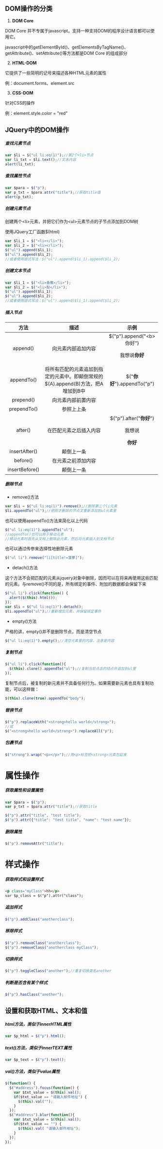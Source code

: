 ## DOM操作的分类

1. **DOM Core**

DOM Core 并不专属于javascript，支持一种支持DOM的程序设计语言都可以使用它。

javascript中的getElementById()、getElementsByTagName()、getAttribute()、setAttribute()等方法都是DOM Core 的组成部分

2. **HTML-DOM**

它提供了一些简明的记号来描述各种HTML元素的属性

例：document.forms、element.src

3. **CSS-DOM**

针对CSS的操作

例：element.style.color = "red"



## JQuery中的DOM操作

##### 查找元素节点

```javascript
var $li = $("ul li:eq(1)");//第2个<li>节点
var li_txt = $li.text();//文本内容
alert(li_txt);
```

##### 查找属性节点

```javascript
var $para = $("p");
var p_txt = $para.attr("title");//获取title值
alert(p_txt);
```

##### 创建元素节点

创建两个\<li\>元素，并把它们作为\<ul\>元素节点的子节点添加到DOM树

使用JQuery工厂函数$(html)

```javascript
var $li_1 = $("<li></li>");
var $li_2 = $("<li></li>");
$("ul").append($li_1);
$("ul").append($li_2);
//或者使用链式写法：$("ul").append($li_1).append($li_2);
```

##### 创建文本节点

```javascript
var $li_1 = $("<li>香蕉</li>");
var $li_2 = $("<li>梨</li>");
$("ul").append($li_1);
$("ul").append($li_2);
//或者使用链式写法：$("ul").append($li_1).append($li_2);
```

##### 插入节点

|       方法       |                    描述                    |                    示例                    |
| :------------: | :--------------------------------------: | :--------------------------------------: |
|    append()    |                向元素内部追加内容                 | $("p").append("\<b>你好</b>")    <p>我想说<b>你好</b></p> |
|   appendTo()   | 将所有匹配的元素追加到指定的元素中。即颠倒常规的$(A).append(B)方法，把A增加到B中 |       $("<b>你好</b>").appendTo("p")       |
|   prepend()    |                向元素内部前置内容                 |                                          |
|  prependTo()   |                  参照上上条                   |                                          |
|    after()     |               在匹配元素之后插入内容                | $("p").after("<b>你好</b>")        <p>我想说</p><b>你好</b> |
| insertAfter()  |                  颠倒上一条                   |                                          |
|    before()    |                在元素之前添加内容                 |                                          |
| insertBefore() |                  颠倒上一条                   |                                          |

##### 删除节点

- remove()方法

```javascript
var $li = $("ul li:eq(1)").remove();//删除第二个li元素
$li.appendTo("ul");//把刚才删除的节点又重新添加到ul元素里
```

也可以使用appendTo()方法来简化以上代码

```javascript
$("ul li:eq(1)").appendTo("ul");
//appendTo()也可以用于移动元素
//移动元素时首先从文档上删除此元素，然后将元素插入到文档节点
```

也可以通过传参来选择性地删除元素

```javascript
$("ul li").remove("li[title!=菠萝]");
```

- detach()方法

这个方法不会把匹配的元素从jquery对象中删除，因而可以在将来再使用这些匹配的元素。与remove()不同的是，所有绑定的事件、附加的数据都会保留下来

```javascript
$("ul li").click(function() {
  alert($(this).html());
});
var $li = $("ul li:eq(1)").detach();
$li.appendTo("ul");//重新增加元素，并保留绑定事件
```

- empty()方法

严格的讲，empty()并不是删除节点，而是清空节点

```javascript
$("ul li:eq(1)").empty();//清空元素里的内容，注意是内容
```

##### 复制节点

```javascript
$("ul li").click(function(){
  $(this).clone().appendTo("ul");//复制当前点击的结点并追加到ul里
});
```

复制节点后，被复制的新元素并不具备任何行为。如果需要新元素也具有复制功能，可以这样做：

```javascript
$(this).clone(true).appendTo("body");
```

##### 替换节点

```javascript
$("p").replaceWith("<strong>hello world</strong>");
//或
$("<strong>hello world</strong>").replaceAll("p");
```

##### 包裹节点

```javascript
$("strong").wrap("<p></p>");//用<p>标签把<strong>元素包起来
```



# 属性操作

##### 获取属性和设置属性

```javascript
var $para = $("p");
var p_txt = $para.attr("title");//获取title

$("p").attr("title", "test title");
$("p").attr({"title": "test title", "name": "test name"});
```

##### 删除属性

```javascript
$("p").removeAttr("title");
```



# 样式操作

##### 获取样式和设置样式

```html
<p class="myClass">hh</p>
var $p_class = $("p").attr("class");
```

##### 追加样式

```javascript
$("p").addClass("anotherclass");
```

##### 移除样式

```javascript
$("p").removeClass("anotherclass");
$("p").removeClass("anotherclass myClass");
```

##### 切换样式

```javascript
$("p").toggleClass("another");//重复切换类名another
```

##### 判断是否含有某个样式

```javascript
$("p").hasClass("another");
```



## 设置和获取HTML、文本和值

##### html方法，类似于innerHTML属性

```javascript
var $p_html = $("p").html();
```

##### text()方法，类似于innerTEXT属性

```javascript
var $p_text = $("p").text();
```

##### val()方法，类似于value属性

```javascript
$(function() {
  $("#address").focus(function() {
    var $txt_value = $(this).val();
    if($txt_value == "请输入邮件地址") {
      $(this).val("");
    }
  });
  $("#address").blur(function(){
    var $txt_value = $(this).val();
    if($txt_value == "") {
      $(this).val( "请输入邮件地址");
    }
  });
});
```





